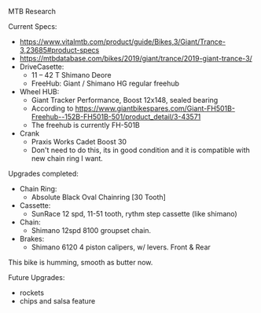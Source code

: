 MTB Research

Current Specs:

* https://www.vitalmtb.com/product/guide/Bikes,3/Giant/Trance-3,23685#product-specs
* https://mtbdatabase.com/bikes/2019/giant/trance/2019-giant-trance-3/
* DriveCasette:
	- 11 – 42 T Shimano Deore
	- FreeHub: Giant / Shimano HG regular freehub
* Wheel HUB:
	- Giant Tracker Performance, Boost 12x148, sealed bearing
	- According to https://www.giantbikespares.com/Giant-FH501B-Freehub--152B-FH501B-501/product_detail/3-43571
	- The freehub is currently FH-501B
* Crank
	- Praxis Works Cadet Boost 30
	- Don't need to do this, its in good condition and it is compatible with new chain ring I want.


Upgrades completed:

* Chain Ring:
	- Absolute Black Oval Chainring [30 Tooth]
* Cassette:
	- SunRace 12 spd, 11-51 tooth, rythm step cassette (like shimano)
* Chain:
	- Shimano 12spd 8100 groupset chain.
* Brakes:
 	- Shimano 6120 4 piston calipers, w/ levers. Front & Rear



This bike is humming, smooth as butter now.





Future Upgrades:
* rockets
* chips and salsa feature
